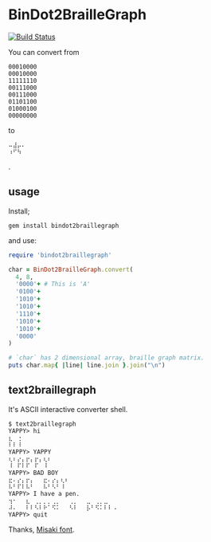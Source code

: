 BinDot2BrailleGraph
===================

[![Build Status](https://travis-ci.org/aycabta/bindot2braillegraph.svg)](https://travis-ci.org/aycabta/bindot2braillegraph)

You can convert from

    00010000
    00010000
    11111110
    00111000
    00111000
    01101100
    01000100
    00000000

to

    ⠤⣼⡤⠄
    ⠰⠋⠳⠀

.

## usage

Install;

`gem install bindot2braillegraph`

and use:

```ruby
require 'bindot2braillegraph'

char = BinDot2BrailleGraph.convert(
  4, 8,
  '0000'+ # This is 'A'
  '0100'+
  '1010'+
  '1010'+
  '1110'+
  '1010'+
  '1010'+
  '0000'
)

# `char` has 2 dimensional array, braille graph matrix.
puts char.map{ |line| line.join }.join("\n")
```

## text2braillegraph

It's ASCII interactive converter shell.

    $ text2braillegraph
    YAPPY> hi
    ⣆⠀⢐⠀
    ⠇⠇⠸⠀
    YAPPY> YAPPY
    ⢆⠆⡔⡄⡖⡄⡖⡄⢆⠆
    ⠸⠀⠏⠇⠏⠀⠏⠀⠸⠀
    YAPPY> BAD BOY
    ⣖⠄⡔⡄⡖⡄⠀⠀⣖⠄⡔⡄⢆⠆
    ⠧⠃⠏⠇⠧⠃⠀⠀⠧⠃⠣⠃⠸⠀
    YAPPY> I have a pen.
    ⢲⠂⠀⠀⣆⠀⢀⡀⡀⡀⢀⡀⠀⠀⢀⡀⠀⠀⣀⠀⢀⡀⣀⠀⠀⠀
    ⠼⠄⠀⠀⠇⠇⠣⠇⠗⠁⠫⠅⠀⠀⠣⠇⠀⠀⡧⠃⠫⠅⠇⠇⠠⠀
    YAPPY> quit

Thanks, [Misaki font](http://www.geocities.jp/littlimi/misaki.htm).

